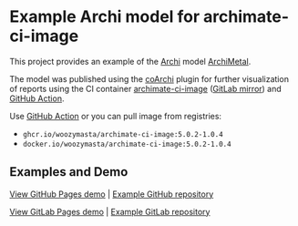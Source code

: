 # Example Archi model for archimate-ci-image

This project provides an example of the [Archi][] model [ArchiMetal][].

The model was published using the [coArchi][] plugin for further visualization
of reports using the CI container [archimate-ci-image][]
([GitLab mirror][archimate-ci-image-mirror]) and [GitHub Action][gh-action].

Use [GitHub Action][gh-action] or you can pull image from registries:

* `ghcr.io/woozymasta/archimate-ci-image:5.0.2-1.0.4`
* `docker.io/woozymasta/archimate-ci-image:5.0.2-1.0.4`

## Examples and Demo

[View GitHub Pages demo][demo-gh-pages] | [Example GitHub repository][example-gh]

[View GitLab Pages demo][demo-gl-pages] | [Example GitLab repository][example-gl]

[Archi]: https://www.archimatetool.com
[coArchi]: https://github.com/archimatetool/archi-modelrepository-plugin
[archimate-ci-image]: https://github.com/WoozyMasta/archimate-ci-image
[archimate-ci-image-mirror]: https://gitlab.com/WoozyMasta/archimate-ci-image
[ArchiMetal]: https://github.com/archimatetool/ArchiModels/tree/master/ArchiMetal

[gh-action]: https://github.com/marketplace/actions/deploy-archi-report
[example-gh]: https://github.com/WoozyMasta/archimate-ci-image-example.git
[demo-gh-pages]: https://woozymasta.github.io/archimate-ci-image-example/?view=6213
[example-gl]: https://gitlab.com/WoozyMasta/archimate-ci-image-example
[demo-gl-pages]: https://woozymasta.gitlab.io/archimate-ci-image-example/?view=6213
